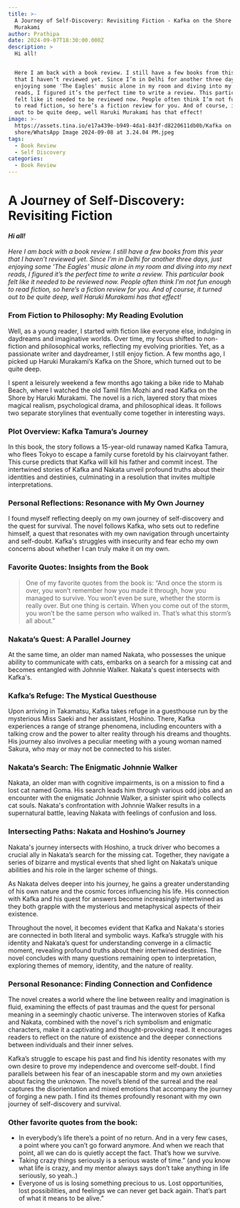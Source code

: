 ```yaml
---
title: >-
  A Journey of Self-Discovery: Revisiting Fiction - Kafka on the Shore by Haruki
  Murakami
author: Prathipa
date: 2024-09-07T18:30:00.000Z
description: >
  Hi all!


  Here I am back with a book review. I still have a few books from this year
  that I haven’t reviewed yet. Since I’m in Delhi for another three days, just
  enjoying some 'The Eagles' music alone in my room and diving into my next
  reads, I figured it’s the perfect time to write a review. This particular book
  felt like it needed to be reviewed now. People often think I’m not fun enough
  to read fiction, so here’s a fiction review for you. And of course, it turned
  out to be quite deep, well Haruki Murakami has that effect!
image: >-
  https://assets.tina.io/e17a439e-b949-4da1-843f-d8220611db0b/Kafka on the
  shore/WhatsApp Image 2024-09-08 at 3.24.04 PM.jpeg
tags:
  - Book Review
  - Self Discovery
categories:
  - Book Review
---
```


# **A Journey of Self-Discovery: Revisiting Fiction**

#### *Hi all!*

*Here I am back with a book review. I still have a few books from this year that I haven’t reviewed yet. Since I’m in Delhi for another three days, just enjoying some 'The Eagles' music alone in my room and diving into my next reads, I figured it’s the perfect time to write a review. This particular book felt like it needed to be reviewed now. People often think I’m not fun enough to read fiction, so here’s a fiction review for you. And of course, it turned out to be quite deep, well Haruki Murakami has that effect!*

### **From Fiction to Philosophy: My Reading Evolution**

Well, as a young reader, I started with fiction like everyone else, indulging in daydreams and imaginative worlds. Over time, my focus shifted to non-fiction and philosophical works, reflecting my evolving priorities. Yet, as a passionate writer and daydreamer, I still enjoy fiction. A few months ago, I picked up Haruki Murakami’s Kafka on the Shore, which turned out to be quite deep.

I spent a leisurely weekend a few months ago taking a bike ride to Mahab Beach, where I watched the old Tamil film Mozhi and read Kafka on the Shore by Haruki Murakami. The novel is a rich, layered story that mixes magical realism, psychological drama, and philosophical ideas. It follows two separate storylines that eventually come together in interesting ways.

### Plot Overview: Kafka Tamura’s Journey

In this book, the story follows a 15-year-old runaway named Kafka Tamura, who flees Tokyo to escape a family curse foretold by his clairvoyant father. This curse predicts that Kafka will kill his father and commit incest. The intertwined stories of Kafka and Nakata unveil profound truths about their identities and destinies, culminating in a resolution that invites multiple interpretations.

### Personal Reflections: Resonance with My Own Journey

I found myself reflecting deeply on my own journey of self-discovery and the quest for survival. The novel follows Kafka, who sets out to redefine himself, a quest that resonates with my own navigation through uncertainty and self-doubt. Kafka's struggles with insecurity and fear echo my own concerns about whether I can truly make it on my own.

### Favorite Quotes: Insights from the Book

> One of my favorite quotes from the book is: “And once the storm is over, you won’t remember how you made it through, how you managed to survive. You won’t even be sure, whether the storm is really over. But one thing is certain. When you come out of the storm, you won’t be the same person who walked in. That’s what this storm’s all about.”

### Nakata’s Quest: A Parallel Journey

At the same time, an older man named Nakata, who possesses the unique ability to communicate with cats, embarks on a search for a missing cat and becomes entangled with Johnnie Walker. Nakata's quest intersects with Kafka's.

### Kafka’s Refuge: The Mystical Guesthouse

Upon arriving in Takamatsu, Kafka takes refuge in a guesthouse run by the mysterious Miss Saeki and her assistant, Hoshino. There, Kafka experiences a range of strange phenomena, including encounters with a talking crow and the power to alter reality through his dreams and thoughts. His journey also involves a peculiar meeting with a young woman named Sakura, who may or may not be connected to his sister.

### Nakata’s Search: The Enigmatic Johnnie Walker

Nakata, an older man with cognitive impairments, is on a mission to find a lost cat named Goma. His search leads him through various odd jobs and an encounter with the enigmatic Johnnie Walker, a sinister spirit who collects cat souls. Nakata's confrontation with Johnnie Walker results in a supernatural battle, leaving Nakata with feelings of confusion and loss.

### Intersecting Paths: Nakata and Hoshino’s Journey

Nakata's journey intersects with Hoshino, a truck driver who becomes a crucial ally in Nakata’s search for the missing cat. Together, they navigate a series of bizarre and mystical events that shed light on Nakata’s unique abilities and his role in the larger scheme of things.

As Nakata delves deeper into his journey, he gains a greater understanding of his own nature and the cosmic forces influencing his life. His connection with Kafka and his quest for answers become increasingly intertwined as they both grapple with the mysterious and metaphysical aspects of their existence.

Throughout the novel, it becomes evident that Kafka and Nakata's stories are connected in both literal and symbolic ways. Kafka’s struggle with his identity and Nakata’s quest for understanding converge in a climactic moment, revealing profound truths about their intertwined destinies. The novel concludes with many questions remaining open to interpretation, exploring themes of memory, identity, and the nature of reality.

### Personal Resonance: Finding Connection and Confidence

The novel creates a world where the line between reality and imagination is fluid, examining the effects of past traumas and the quest for personal meaning in a seemingly chaotic universe. The interwoven stories of Kafka and Nakata, combined with the novel's rich symbolism and enigmatic characters, make it a captivating and thought-provoking read. It encourages readers to reflect on the nature of existence and the deeper connections between individuals and their inner selves.

Kafka’s struggle to escape his past and find his identity resonates with my own desire to prove my independence and overcome self-doubt. I find parallels between his fear of an inescapable storm and my own anxieties about facing the unknown. The novel’s blend of the surreal and the real captures the disorientation and mixed emotions that accompany the journey of forging a new path. I find its themes profoundly resonant with my own journey of self-discovery and survival.

### Other favorite quotes from the book:

* In everybody’s life there’s a point of no return. And in a very few cases, a point where you can’t go forward anymore. And when we reach that point, all we can do is quietly accept the fact. That’s how we survive.
* Taking crazy things seriously is a serious waste of time.” (and you know what life is crazy, and my mentor always says don’t take anything in life seriously, so yeah..)
* Everyone of us is losing something precious to us. Lost opportunities, lost possibilities, and feelings we can never get back again. That’s part of what it means to be alive.”

